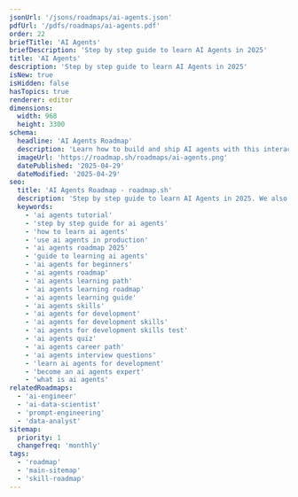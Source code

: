 ```yaml
---
jsonUrl: '/jsons/roadmaps/ai-agents.json'
pdfUrl: '/pdfs/roadmaps/ai-agents.pdf'
order: 22
briefTitle: 'AI Agents'
briefDescription: 'Step by step guide to learn AI Agents in 2025'
title: 'AI Agents'
description: 'Step by step guide to learn AI Agents in 2025'
isNew: true
isHidden: false
hasTopics: true
renderer: editor
dimensions:
  width: 968
  height: 3300
schema:
  headline: 'AI Agents Roadmap'
  description: 'Learn how to build and ship AI agents with this interactive step by step guide in 2025. We also have resources and short descriptions attached to the roadmap items so you can get everything you want to learn in one place.'
  imageUrl: 'https://roadmap.sh/roadmaps/ai-agents.png'
  datePublished: '2025-04-29'
  dateModified: '2025-04-29'
seo:
  title: 'AI Agents Roadmap - roadmap.sh'
  description: 'Step by step guide to learn AI Agents in 2025. We also have resources and short descriptions attached to the roadmap items so you can get everything you want to learn in one place.'
  keywords:
    - 'ai agents tutorial'
    - 'step by step guide for ai agents'
    - 'how to learn ai agents'
    - 'use ai agents in production'
    - 'ai agents roadmap 2025'
    - 'guide to learning ai agents'
    - 'ai agents for beginners'
    - 'ai agents roadmap'
    - 'ai agents learning path'
    - 'ai agents learning roadmap'
    - 'ai agents learning guide'
    - 'ai agents skills'
    - 'ai agents for development'
    - 'ai agents for development skills'
    - 'ai agents for development skills test'
    - 'ai agents quiz'
    - 'ai agents career path'
    - 'ai agents interview questions'
    - 'learn ai agents for development'
    - 'become an ai agents expert'
    - 'what is ai agents'
relatedRoadmaps:
  - 'ai-engineer'
  - 'ai-data-scientist'
  - 'prompt-engineering'
  - 'data-analyst'
sitemap:
  priority: 1
  changefreq: 'monthly'
tags:
  - 'roadmap'
  - 'main-sitemap'
  - 'skill-roadmap'
---
```


